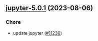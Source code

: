 

## [jupyter-5.0.1](https://github.com/truecharts/charts/compare/jupyter-5.0.0...jupyter-5.0.1) (2023-08-06)

### Chore

- update jupyter ([#11236](https://github.com/truecharts/charts/issues/11236))
  
  